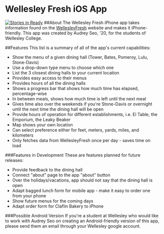 Wellesley Fresh iOS App
=======================
[![Stories in Ready](https://badge.waffle.io/audreyseo/WellesleyFreshApp.png?label=ready&title=Ready)](http://waffle.io/audreyseo/WellesleyFreshApp)
##About
The Wellesley Fresh iPhone app takes information found on the [WellesleyFresh][1] website and makes it iPhone-friendly. This app was created by Audrey Seo, '20, for the students of Wellesley College.

##Features
This list is a summary of all of the app's current capabilities:
 - Show the menu of a given dining hall (Tower, Bates, Pomeroy, Lulu, Stone-Davis)
  - Use a drop-down type menu to choose which one
 - List the 3 closest dining halls to your current location
  - Provides easy access to their menus
 - Provides hours of all the dining halls
  - Shows a progress bar that shows how much time has elapsed, percentage-wise
  - In between meals, shows how much time is left until the next meal
  - Gives time also over the weekends if you're Stone-Davis or overnight until the next time the dining hall will be open
 - Provide hours of operation for different establishments, i.e. El Table, the Emporium, the Leaky Beaker
 - Map shows your own location
 - Can select preference either for feet, meters, yards, miles, and kilometers
 - Only fetches data from WellesleyFresh once per day - saves time on load


###Features in Development
These are features planned for future releases:
 - Provide feedback to the dining hall
 - Connect "about" page to the app "about" button
 - Over the holidays/vacations, app should not say that the dining hall is open
 - Adapt bagged lunch form for mobile app - make it easy to order one from your phone
 - Show future menus for the coming days
 - Adapt order form for Claflin Bakery to iPhone


###Possible Android Version
If you're a student at Wellesley who would like to work with Audrey Seo on creating an Android-friendly version of this app, please send them an email through your Wellesley google account.



[1]: http://www.wellesleyfresh.com
